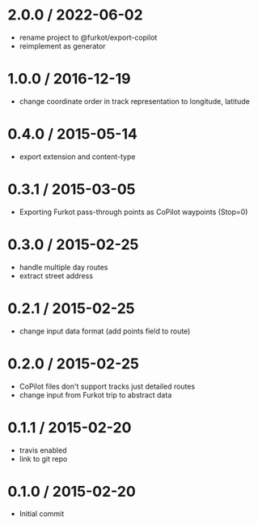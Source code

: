 
2.0.0 / 2022-06-02
==================

 * rename project to @furkot/export-copilot
 * reimplement as generator

1.0.0 / 2016-12-19
==================

 * change coordinate order in track representation to longitude, latitude

0.4.0 / 2015-05-14
==================

 * export extension and content-type

0.3.1 / 2015-03-05
==================

 * Exporting Furkot pass-through points as CoPilot waypoints (Stop=0)

0.3.0 / 2015-02-25
==================

 * handle multiple day routes
 * extract street address

0.2.1 / 2015-02-25
==================

 * change input data format (add points field to route)

0.2.0 / 2015-02-25
==================

 * CoPilot files don't support tracks just detailed routes
 * change input from Furkot trip to abstract data

0.1.1 / 2015-02-20
==================

 * travis enabled
 * link to git repo

0.1.0 / 2015-02-20
==================

 * Initial commit

